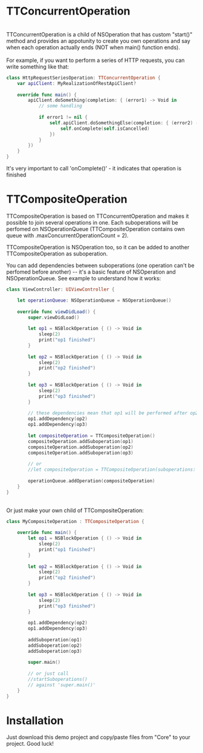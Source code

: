 # TTConcurrentOperation
<br>TTConcurrentOperation is a child of NSOperation that has custom "start()" method and provides an appotunity 
to create you own operations and say when each operation actually ends (NOT when main() function ends).
<br><br>For example, if you want to perform a series of HTTP requests, you can write something like that:

```swift
class HttpRequestSeriesOperation: TTConcurrentOperation {
    var apiClient: MyRealizationOfRestApiClient?
    
    override func main() {
        apiClient.doSomething(completion: { (error1) -> Void in
            // some handling
            
            if error1 != nil {
                self.apiClient.doSomethingElse(completion: { (error2) -> Void in
                    self.onComplete(self.isCancelled)
                })
            }
        })
    }
}
```
It's very important to call 'onComplete()' - it indicates that operation is finished

# TTCompositeOperation
TTCompositeOperation is based on TTConcurrentOperation and makes it possible to join several operations in one.
Each suboperations will be perfomed on NSOperationQueue (TTCompositeOperation contains own queue with .maxConcurrentOperationCount = 2).

TTCompositeOperation is NSOperation too, so it can be added to another TTCompositeOperation as suboperation.

You can add dependencies between suboperations (one operation can't be perfomed before another) -- it's a basic feature of NSOperation and NSOperationQueue.
See example to understand how it works:

```swift  
class ViewController: UIViewController {

    let operationQueue: NSOperationQueue = NSOperationQueue()
    
    override func viewDidLoad() {
        super.viewDidLoad()
        
        let op1 = NSBlockOperation { () -> Void in
            sleep(2)
            print("op1 finished")
        }
        
        let op2 = NSBlockOperation { () -> Void in
            sleep(2)
            print("op2 finished")
        }
        
        let op3 = NSBlockOperation { () -> Void in
            sleep(2)
            print("op3 finished")
        }
        
        // these dependencies mean that op1 will be performed after op2 and op3
        op1.addDependency(op2)
        op1.addDependency(op3)
        
        let compositeOperation = TTCompositeOperation()
        compositeOperation.addSuboperation(op1)
        compositeOperation.addSuboperation(op2)
        compositeOperation.addSuboperation(op3)
        
        // or
        //let compositeOperation = TTCompositeOperation(suboperations: [op1, op2, op3])
        
        operationQueue.addOperation(compositeOperation)
    }
}
```

<br>Or just make your own child of TTCompositeOperation:

```swift
class MyCompositeOperation : TTCompositeOperation {
    
    override func main() {
        let op1 = NSBlockOperation { () -> Void in
            sleep(2)
            print("op1 finished")
        }
        
        let op2 = NSBlockOperation { () -> Void in
            sleep(2)
            print("op2 finished")
        }
        
        let op3 = NSBlockOperation { () -> Void in
            sleep(2)
            print("op3 finished")
        }
        
        op1.addDependency(op2)
        op1.addDependency(op3)
        
        addSuboperation(op1)
        addSuboperation(op2)
        addSuboperation(op3)
        
        super.main()
        
        // or just call
        //startSuboperations()
        // against 'super.main()'
    }
}
```
# Installation

Just download this demo project and copy/paste files from "Core" to your project. Good luck!
